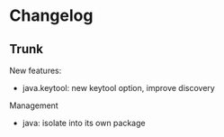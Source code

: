 
# Changelog

## Trunk

New features:
* java.keytool: new keytool option, improve discovery

Management
* java: isolate into its own package
